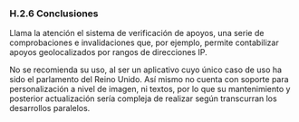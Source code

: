 ### H.2.6 Conclusiones

Llama la atención el sistema de verificación de apoyos, una serie de comprobaciones e invalidaciones que, por ejemplo, permite contabilizar apoyos geolocalizados por rangos de  direcciones IP.

No se recomienda su uso, al ser un aplicativo cuyo único caso de uso ha sido el parlamento del Reino Unido. Así mismo no cuenta con soporte para personalización a nivel de imagen, ni textos, por lo que su mantenimiento y posterior actualización sería compleja de realizar según transcurran los desarrollos paralelos.

